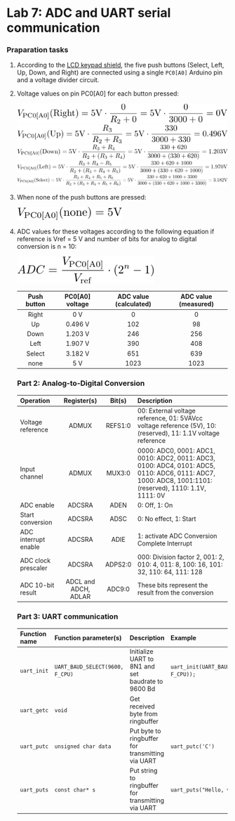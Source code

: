 # Lab 7: ADC and UART serial communication

### Praparation tasks

1. According to the [LCD keypad shield](../../Docs/arduino_shield.pdf), the five push buttons (Select, Left, Up, Down, and Right) are connected using a single `PC0[A0]` Arduino pin and a voltage divider circuit.
2. Voltage values on pin PC0[A0] for each button pressed:

    ![Right button](Images/Right.svg)
    ![Up button](Images/Up.svg)
    ![Down button](Images/Down.svg)
    ![Left button](Images/Left.svg)
    ![Select button](Images/Select.svg)
3. When none of the push buttons are pressed:
   
    ![No button](Images/None.svg)
4. ADC values for these voltages according to the following equation if reference is Vref = 5&nbsp;V and number of bits for analog to digital conversion is n = 10:
   
    ![ADC equation](Images/ADC.svg)

    | **Push button** | **PC0[A0] voltage** | **ADC value (calculated)** | **ADC value (measured)** |
    | :-: | :-: | :-: | :-: |
    | Right  | 0&nbsp;V | 0 | 0 |
    | Up     | 0.496&nbsp;V | 102 | 98 |
    | Down   | 1.203&nbsp;V | 246 | 256 |
    | Left   | 1.907&nbsp;V | 390 | 408 |
    | Select | 3.182&nbsp;V | 651 | 639 |
    | none   | 5&nbsp;V | 1023 | 1023 |

    ### Part 2: Analog-to-Digital Conversion

    | **Operation** | **Register(s)** | **Bit(s)** | **Description** |
    | :-- | :-: | :-: | :-- |
    | Voltage reference    | ADMUX | REFS1:0 | 00: External voltage reference, 01: 5VAVcc voltage reference (5V), 10: (reserved), 11: 1.1V voltage reference |
    | Input channel        | ADMUX | MUX3:0 | 0000: ADC0, 0001: ADC1, 0010: ADC2, 0011: ADC3, 0100: ADC4, 0101: ADC5, 0110: ADC6, 0111: ADC7, 1000: ADC8, 1001:1101: (reserved), 1110: 1.1V, 1111: 0V |
    | ADC enable           | ADCSRA | ADEN | 0: Off, 1: On |
    | Start conversion     | ADCSRA | ADSC | 0: No effect, 1: Start |
    | ADC interrupt enable | ADCSRA | ADIE | 1: activate ADC Conversion Complete Interrupt |
    | ADC clock prescaler  | ADCSRA | ADPS2:0 | 000: Division factor 2, 001: 2, 010: 4, 011: 8, 100: 16, 101: 32, 110: 64, 111: 128|
    | ADC 10-bit result    | ADCL and ADCH, ADLAR | ADC9:0 | These bits represent the result from the conversion |

    ### Part 3: UART communication

    | **Function name** | **Function parameter(s)** | **Description** | **Example** |
    | :-- | :-- | :-- | :-- |
    | `uart_init` | `UART_BAUD_SELECT(9600, F_CPU)` | Initialize UART to 8N1 and set baudrate to 9600&nbsp;Bd | `uart_init(UART_BAUD_SELECT(9600, F_CPU));` |
    | `uart_getc` | `void` | Get received byte from ringbuffer |  |
    | `uart_putc` | `unsigned char data` | Put byte to ringbuffer for transmitting via UART | `uart_putc('C')` |
    | `uart_puts` | `const char* s` | Put string to ringbuffer for transmitting via UART | `uart_puts("Hello, world!")` |